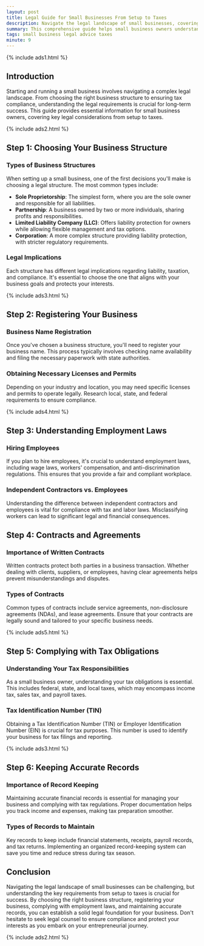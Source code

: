 ```yaml
---
layout: post
title: Legal Guide for Small Businesses From Setup to Taxes
description: Navigate the legal landscape of small businesses, covering essential steps from setup to tax compliance.
summary: This comprehensive guide helps small business owners understand the legal requirements for starting and running a business.
tags: small business legal advice taxes
minute: 9
---
```


{% include ads1.html %}

## Introduction

Starting and running a small business involves navigating a complex legal landscape. From choosing the right business structure to ensuring tax compliance, understanding the legal requirements is crucial for long-term success. This guide provides essential information for small business owners, covering key legal considerations from setup to taxes.

{% include ads2.html %}

## Step 1: Choosing Your Business Structure

### Types of Business Structures
When setting up a small business, one of the first decisions you'll make is choosing a legal structure. The most common types include:

- **Sole Proprietorship**: The simplest form, where you are the sole owner and responsible for all liabilities.
- **Partnership**: A business owned by two or more individuals, sharing profits and responsibilities.
- **Limited Liability Company (LLC)**: Offers liability protection for owners while allowing flexible management and tax options.
- **Corporation**: A more complex structure providing liability protection, with stricter regulatory requirements.

### Legal Implications
Each structure has different legal implications regarding liability, taxation, and compliance. It's essential to choose the one that aligns with your business goals and protects your interests.

{% include ads3.html %}

## Step 2: Registering Your Business

### Business Name Registration
Once you've chosen a business structure, you'll need to register your business name. This process typically involves checking name availability and filing the necessary paperwork with state authorities.

### Obtaining Necessary Licenses and Permits
Depending on your industry and location, you may need specific licenses and permits to operate legally. Research local, state, and federal requirements to ensure compliance.

{% include ads4.html %}

## Step 3: Understanding Employment Laws

### Hiring Employees
If you plan to hire employees, it's crucial to understand employment laws, including wage laws, workers' compensation, and anti-discrimination regulations. This ensures that you provide a fair and compliant workplace.

### Independent Contractors vs. Employees
Understanding the difference between independent contractors and employees is vital for compliance with tax and labor laws. Misclassifying workers can lead to significant legal and financial consequences.

## Step 4: Contracts and Agreements

### Importance of Written Contracts
Written contracts protect both parties in a business transaction. Whether dealing with clients, suppliers, or employees, having clear agreements helps prevent misunderstandings and disputes.

### Types of Contracts
Common types of contracts include service agreements, non-disclosure agreements (NDAs), and lease agreements. Ensure that your contracts are legally sound and tailored to your specific business needs.

{% include ads5.html %}

## Step 5: Complying with Tax Obligations

### Understanding Your Tax Responsibilities
As a small business owner, understanding your tax obligations is essential. This includes federal, state, and local taxes, which may encompass income tax, sales tax, and payroll taxes.

### Tax Identification Number (TIN)
Obtaining a Tax Identification Number (TIN) or Employer Identification Number (EIN) is crucial for tax purposes. This number is used to identify your business for tax filings and reporting.

{% include ads3.html %}

## Step 6: Keeping Accurate Records

### Importance of Record Keeping
Maintaining accurate financial records is essential for managing your business and complying with tax regulations. Proper documentation helps you track income and expenses, making tax preparation smoother.

### Types of Records to Maintain
Key records to keep include financial statements, receipts, payroll records, and tax returns. Implementing an organized record-keeping system can save you time and reduce stress during tax season.

## Conclusion

Navigating the legal landscape of small businesses can be challenging, but understanding the key requirements from setup to taxes is crucial for success. By choosing the right business structure, registering your business, complying with employment laws, and maintaining accurate records, you can establish a solid legal foundation for your business. Don't hesitate to seek legal counsel to ensure compliance and protect your interests as you embark on your entrepreneurial journey.

{% include ads2.html %}
